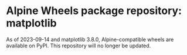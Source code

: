 # Alpine Wheels package repository: matplotlib

As of 2023-09-14 and matplotlib 3.8.0, Alpine-compatible wheels are available on PyPI. This repository will no longer be updated.
